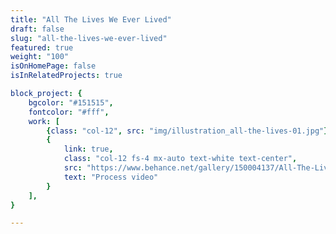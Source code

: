 ```yaml
---
title: "All The Lives We Ever Lived"
draft: false
slug: "all-the-lives-we-ever-lived"
featured: true
weight: "100"
isOnHomePage: false
isInRelatedProjects: true

block_project: {
	bgcolor: "#151515",
	fontcolor: "#fff",
	work: [ 
		{class: "col-12", src: "img/illustration_all-the-lives-01.jpg"},
		{
			link: true,
			class: "col-12 fs-4 mx-auto text-white text-center",
			src: "https://www.behance.net/gallery/150004137/All-The-Lives-We-Ever-Lived",
			text: "Process video"
		}
	],
}

---
```

